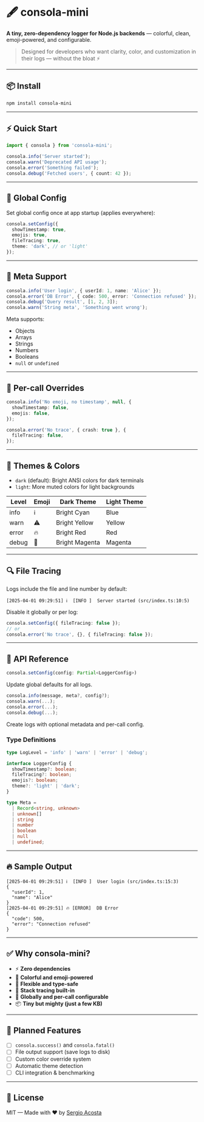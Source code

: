 # 🖋️ consola-mini

**A tiny, zero-dependency logger for Node.js backends** — colorful, clean, emoji-powered, and configurable.

> Designed for developers who want clarity, color, and customization in their logs — without the bloat ⚡

---

## 📦 Install

```bash
npm install consola-mini
```

---

## ⚡ Quick Start

```ts
import { consola } from 'consola-mini';

consola.info('Server started');
consola.warn('Deprecated API usage');
consola.error('Something failed');
consola.debug('Fetched users', { count: 42 });
```

---

## 🔧 Global Config

Set global config once at app startup (applies everywhere):

```ts
consola.setConfig({
  showTimestamp: true,
  emojis: true,
  fileTracing: true,
  theme: 'dark', // or 'light'
});
```

---

## 🧪 Meta Support

```ts
consola.info('User login', { userId: 1, name: 'Alice' });
consola.error('DB Error', { code: 500, error: 'Connection refused' });
consola.debug('Query result', [1, 2, 3]);
consola.warn('String meta', 'Something went wrong');
```

Meta supports:
- Objects
- Arrays
- Strings
- Numbers
- Booleans
- `null` or `undefined`

---

## 🧩 Per-call Overrides

```ts
consola.info('No emoji, no timestamp', null, {
  showTimestamp: false,
  emojis: false,
});

consola.error('No trace', { crash: true }, {
  fileTracing: false,
});
```

---

## 🎨 Themes & Colors

- `dark` (default): Bright ANSI colors for dark terminals
- `light`: More muted colors for light backgrounds

| Level | Emoji | Dark Theme       | Light Theme |
|-------|-------|------------------|-------------|
| info  | ℹ️     | Bright Cyan      | Blue        |
| warn  | ⚠️     | Bright Yellow    | Yellow      |
| error | 🔥     | Bright Red       | Red         |
| debug | 🐞     | Bright Magenta   | Magenta     |

---

## 🔍 File Tracing

Logs include the file and line number by default:

```
[2025-04-01 09:29:51] ℹ️  [INFO ]  Server started (src/index.ts:10:5)
```

Disable it globally or per log:

```ts
consola.setConfig({ fileTracing: false });
// or
consola.error('No trace', {}, { fileTracing: false });
```

---

## 🧠 API Reference

```ts
consola.setConfig(config: Partial<LoggerConfig>)
```
Update global defaults for all logs.

```ts
consola.info(message, meta?, config?);
consola.warn(...);
consola.error(...);
consola.debug(...);
```
Create logs with optional metadata and per-call config.

### Type Definitions

```ts
type LogLevel = 'info' | 'warn' | 'error' | 'debug';

interface LoggerConfig {
  showTimestamp?: boolean;
  fileTracing?: boolean;
  emojis?: boolean;
  theme?: 'light' | 'dark';
}

type Meta =
  | Record<string, unknown>
  | unknown[]
  | string
  | number
  | boolean
  | null
  | undefined;
```

---

## 🔥 Sample Output

```
[2025-04-01 09:29:51] ℹ️  [INFO ]  User login (src/index.ts:15:3)
{
  "userId": 1,
  "name": "Alice"
}
[2025-04-01 09:29:51] 🔥 [ERROR]  DB Error
{
  "code": 500,
  "error": "Connection refused"
}
```

---

## ✅ Why consola-mini?

- ⚡ **Zero dependencies**
- 🎨 **Colorful and emoji-powered**
- 🧠 **Flexible and type-safe**
- 📁 **Stack tracing built-in**
- 🔧 **Globally and per-call configurable**
- 📦 **Tiny but mighty (just a few KB)**

---

## 🧱 Planned Features

- [ ] `consola.success()` and `consola.fatal()`
- [ ] File output support (save logs to disk)
- [ ] Custom color override system
- [ ] Automatic theme detection
- [ ] CLI integration & benchmarking

---

## 📄 License

MIT — Made with ❤️ by [Sergio Acosta](https://sergioaco.com)
